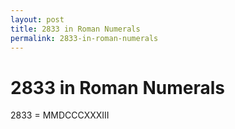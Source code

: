 ```yaml
---
layout: post
title: 2833 in Roman Numerals
permalink: 2833-in-roman-numerals
---
```


# 2833 in Roman Numerals

2833 = MMDCCCXXXIII
